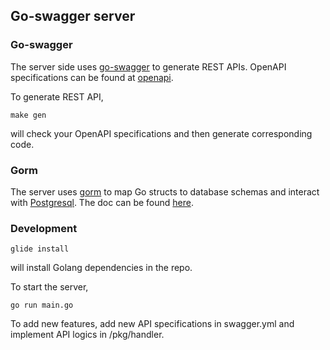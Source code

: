 ## Go-swagger server

### Go-swagger

The server side uses [go-swagger](https://github.com/go-swagger/go-swagger) to generate REST APIs. OpenAPI specifications can be found at [openapi](https://swagger.io/specification/v2/).

To generate REST API,

```
make gen
```

will check your OpenAPI specifications and then generate corresponding code.

### Gorm

The server uses [gorm](https://github.com/jinzhu/gorm) to map Go structs to database schemas and interact with [Postgresql](https://www.postgresql.org/). The doc can be found [here](https://gorm.io/docs/).

### Development

```
glide install
```

will install Golang dependencies in the repo.

To start the server,

```
go run main.go
```

To add new features, add new API specifications in swagger.yml and implement API logics in /pkg/handler.